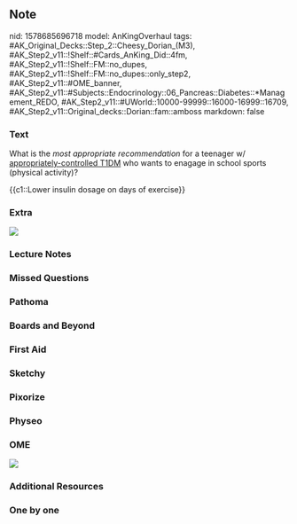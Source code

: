 ## Note
nid: 1578685696718
model: AnKingOverhaul
tags: #AK_Original_Decks::Step_2::Cheesy_Dorian_(M3), #AK_Step2_v11::!Shelf::#Cards_AnKing_Did::4fm, #AK_Step2_v11::!Shelf::FM::no_dupes, #AK_Step2_v11::!Shelf::FM::no_dupes::only_step2, #AK_Step2_v11::#OME_banner, #AK_Step2_v11::#Subjects::Endocrinology::06_Pancreas::Diabetes::*Management_REDO, #AK_Step2_v11::#UWorld::10000-99999::16000-16999::16709, #AK_Step2_v11::Original_decks::Dorian::fam::amboss
markdown: false

### Text
What is the <i>most appropriate recommendation</i> for a teenager
w/ <u>appropriately-controlled T1DM</u> who wants to enagage in
school sports (physical activity)?
<div>
  {{c1::Lower insulin dosage on days of exercise}}
</div>

### Extra
<img src="paste-d4f3a8d3f46d92827ef43d7af2d55ec783dd84da.jpg">

### Lecture Notes


### Missed Questions


### Pathoma


### Boards and Beyond


### First Aid


### Sketchy


### Pixorize


### Physeo


### OME
<div class="ome-widget">
  <a href="https://onlinemeded.org?ref=anki"><img src=
  "_OME_AnkiFlashcards_General_3.png"></a>
</div>

### Additional Resources


### One by one

